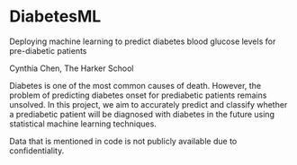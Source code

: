 # DiabetesML
Deploying machine learning to predict diabetes blood glucose levels for pre-diabetic patients

Cynthia Chen, The Harker School

Diabetes is one of the most common causes of death. However, the problem of predicting diabetes onset for prediabetic patients remains unsolved. In this project, we aim to accurately predict and classify whether a prediabetic patient will be diagnosed with diabetes in the future using statistical machine learning techniques.


Data that is mentioned in code is not publicly available due to confidentiality. 
